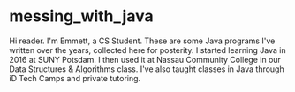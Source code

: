 # messing_with_java
Hi reader. 
I'm Emmett, a CS Student.
These are some Java programs I've written over the years, collected here for posterity.
I started learning Java in 2016 at SUNY Potsdam. 
I then used it at Nassau Community College in our Data Structures & Algorithms class.
I've also taught classes in Java through iD Tech Camps and private tutoring.
